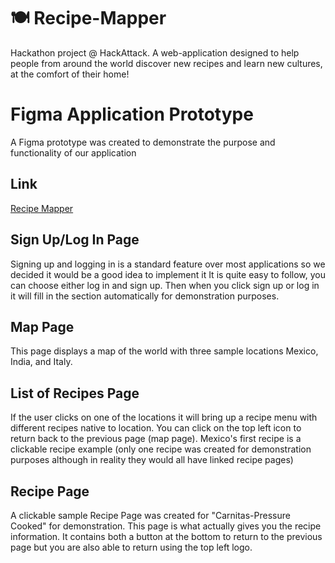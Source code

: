 # 🍽 Recipe-Mapper
Hackathon project @ HackAttack. A web-application designed to help people from around the world discover new recipes and learn new cultures, at the comfort of their home! 

# Figma Application Prototype
A Figma prototype was created to demonstrate the purpose and functionality of our application

## Link
[Recipe Mapper](https://www.figma.com/proto/MrIZ3lzQmVt4snuYVqJ2wT/Recipe-Mapper-SYDE-BME-Hackathon?node-id=5%3A0&scaling=min-zoom)

## Sign Up/Log In Page
Signing up and logging in is a standard feature over most applications so we decided it would be a good idea to implement it
It is quite easy to follow, you can choose either log in and sign up. Then when you click sign up or log in it will fill in the section automatically for demonstration purposes.

## Map Page
This page displays a map of the world with three sample locations Mexico, India, and Italy.

## List of Recipes Page
If the user clicks on one of the locations it will bring up a recipe menu with different recipes native to location.
You can click on the top left icon to return back to the previous page (map page).
Mexico's first recipe is a clickable recipe example (only one recipe was created for demonstration purposes although in reality they would all have linked recipe pages)

## Recipe Page
A clickable sample Recipe Page was created for "Carnitas-Pressure Cooked" for demonstration.
This page is what actually gives you the recipe information.
It contains both a button at the bottom to return to the previous page but you are also able to return using the top left logo.
